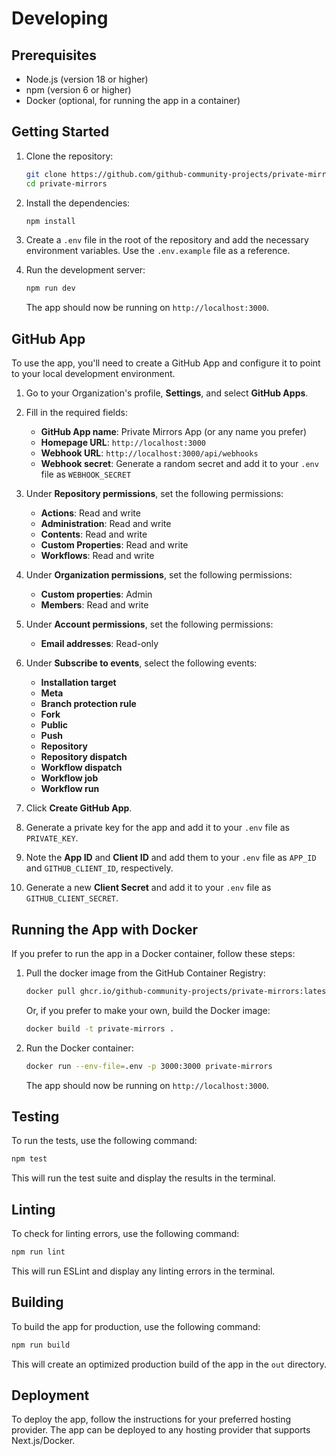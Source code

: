# Developing

## Prerequisites

- Node.js (version 18 or higher)
- npm (version 6 or higher)
- Docker (optional, for running the app in a container)

## Getting Started

1. Clone the repository:

   ```sh
   git clone https://github.com/github-community-projects/private-mirrors.git
   cd private-mirrors
   ```

2. Install the dependencies:

   ```sh
   npm install
   ```

3. Create a `.env` file in the root of the repository and add the necessary environment variables. Use the `.env.example` file as a reference.

4. Run the development server:

   ```sh
   npm run dev
   ```

   The app should now be running on `http://localhost:3000`.

## GitHub App

To use the app, you'll need to create a GitHub App and configure it to point to your local development environment.

1. Go to your Organization's profile, **Settings**, and select **GitHub Apps**.
2. Fill in the required fields:
   - **GitHub App name**: Private Mirrors App (or any name you prefer)
   - **Homepage URL**: `http://localhost:3000`
   - **Webhook URL**: `http://localhost:3000/api/webhooks`
   - **Webhook secret**: Generate a random secret and add it to your `.env` file as `WEBHOOK_SECRET`
3. Under **Repository permissions**, set the following permissions:
   - **Actions**: Read and write
   - **Administration**: Read and write
   - **Contents**: Read and write
   - **Custom Properties**: Read and write
   - **Workflows**: Read and write
4. Under **Organization permissions**, set the following permissions:
   - **Custom properties**: Admin
   - **Members**: Read and write
5. Under **Account permissions**, set the following permissions:
   - **Email addresses**: Read-only

5. Under **Subscribe to events**, select the following events:
   - **Installation target**
   - **Meta**
   - **Branch protection rule**
   - **Fork**
   - **Public**
   - **Push**
   - **Repository**
   - **Repository dispatch**
   - **Workflow dispatch**
   - **Workflow job**
   - **Workflow run**

6. Click **Create GitHub App**.
7. Generate a private key for the app and add it to your `.env` file as `PRIVATE_KEY`.
8. Note the **App ID** and **Client ID** and add them to your `.env` file as `APP_ID` and `GITHUB_CLIENT_ID`, respectively.
9. Generate a new **Client Secret** and add it to your `.env` file as `GITHUB_CLIENT_SECRET`.

## Running the App with Docker

If you prefer to run the app in a Docker container, follow these steps:

1. Pull the docker image from the GitHub Container Registry:

   ```sh
   docker pull ghcr.io/github-community-projects/private-mirrors:latest
   ```


   Or, if you prefer to make your own, build the Docker image:

   ```sh
   docker build -t private-mirrors .
   ```

2. Run the Docker container:

   ```sh
   docker run --env-file=.env -p 3000:3000 private-mirrors
   ```

   The app should now be running on `http://localhost:3000`.


## Testing

To run the tests, use the following command:

```sh
npm test
```

This will run the test suite and display the results in the terminal.

## Linting

To check for linting errors, use the following command:

```sh
npm run lint
```

This will run ESLint and display any linting errors in the terminal.

## Building

To build the app for production, use the following command:

```sh
npm run build
```

This will create an optimized production build of the app in the `out` directory.

## Deployment

To deploy the app, follow the instructions for your preferred hosting provider. The app can be deployed to any hosting provider that supports Next.js/Docker.

